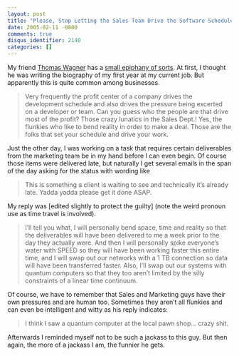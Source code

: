 ```yaml
---
layout: post
title: "Please, Stop Letting the Sales Team Drive the Software Schedule"
date: 2005-02-11 -0800
comments: true
disqus_identifier: 2140
categories: []
---
```

My friend [Thomas Wagner](http://wagnerblog.com/) has a [small epiphany
of sorts](http://wagnerblog.com/index.php?p=344). At first, I thought he
was writing the biography of my first year at my current job. But
apparently this is quite common among businesses.

> Very frequently the profit center of a company drives the development
> schedule and also drives the pressure being excerted on a developer or
> team. Can you guess who the people are that drive most of the profit?
> Those crazy lunatics in the Sales Dept.! Yes, the flunkies who like to
> bend reality in order to make a deal. Those are the folks that set
> your schedule and drive your work.

Just the other day, I was working on a task that requires certain
deliverables from the marketing team be in my hand before I can even
begin. Of course those items were delivered late, but naturally I get
several emails in the span of the day asking for the status with wording
like

> This is something a client is waiting to see and technically it’s
> already late. Yadda yadda please get it done ASAP.

My reply was [edited slightly to protect the guilty] (note the weird
pronoun use as time travel is involved).

> I’ll tell you what, I will personally bend space, time and reality so
> that the deliverables will have been delivered to me a week prior to
> the day they actually were. And then I will personally spike
> everyone’s water with SPEED so they will have been working faster this
> entire time, and I will swap out our networks with a 1 TB connection
> so data will have been transferred faster. Also, I’ll swap out our
> systems with quantum computers so that they too aren’t limited by the
> silly constraints of a linear time continuum.

Of course, we have to remember that Sales and Marketing guys have their
own pressures and are human too. Sometimes they aren’t all flunkies and
can even be intelligent and witty as his reply indicates:

> I think I saw a quantum computer at the local pawn shop... crazy shit.

Afterwards I reminded myself not to be such a jackass to this guy. But
then again, the more of a jackass I am, the funnier he gets.

